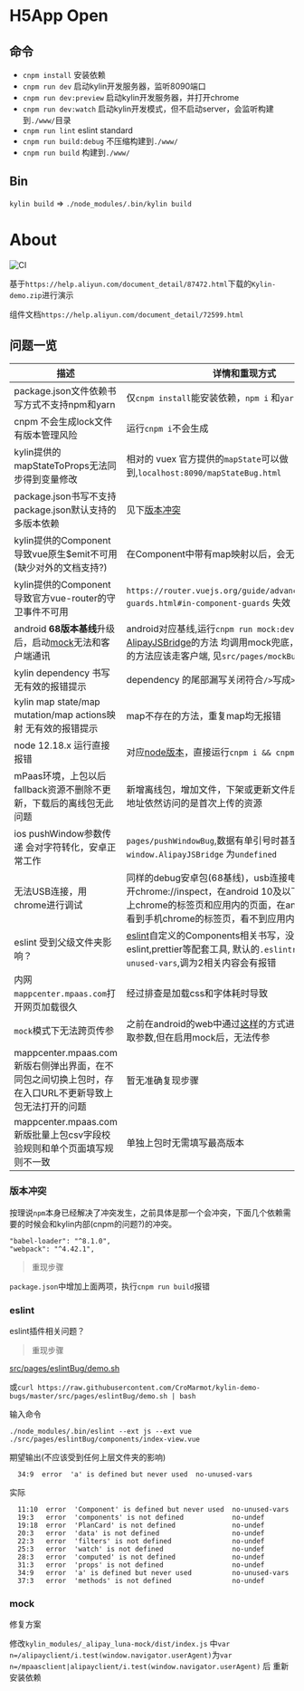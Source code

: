 # H5App Open

## 命令

- `cnpm install` 安装依赖
- `cnpm run dev` 启动kylin开发服务器，监听8090端口
- `cnpm run dev:preview` 启动kylin开发服务器，并打开chrome
- `cnpm run dev:watch` 启动kylin开发模式，但不启动server，会监听构建到`./www/`目录
- `cnpm run lint` eslint standard
- `cnpm run build:debug` 不压缩构建到`./www/`
- `cnpm run build` 构建到`./www/`


## Bin

`kylin build` => `./node_modules/.bin/kylin build`

# About

![CI](https://github.com/CroMarmot/kylin-demo-bugs/workflows/CI/badge.svg)

基于`https://help.aliyun.com/document_detail/87472.html`下载的`Kylin-demo.zip`进行演示

组件文档`https://help.aliyun.com/document_detail/72599.html`

## 问题一览

|描述|详情和重现方式|临时方案|解决耗时|
|---|---|---|---|
|package.json文件依赖书写方式不支持npm和yarn|仅`cnpm install`能安装依赖，`npm i` 和`yarn`运行报错|只使用cnpm|20201015提出|
|cnpm 不会生成lock文件 有版本管理风险|运行`cnpm i`不会生成|暂无|20201015提出|
|kylin提供的mapStateToProps无法同步得到变量修改|相对的 vuex 官方提供的`mapState`可以做到,`localhost:8090/mapStateBug.html`|原生vuex的Helper|20201015提出|
|package.json书写不支持package.json默认支持的多版本依赖|见下[版本冲突](#版本冲突)|外层仓库|20201015提出|
|kylin提供的Component导致vue原生$emit不可用(缺少对外的文档支持?)|在Component中带有map映射以后，会无法emit出消息|原生,(最新的文档增加了mapEvents,但是没有相应说明)|20201015提出|
|kylin提供的Component导致官方vue-router的守卫事件不可用|`https://router.vuejs.org/guide/advanced/navigation-guards.html#in-component-guards` 失效|原生vuex的Helper|20201015提出|
|android **68版本基线**升级后，启动[mock](https://help.aliyun.com/document_detail/72531.html?spm=a2c4g.11186623.6.1385.28ed7836pfwp8f)无法和客户端通讯|android对应基线,运行`cnpm run mock:dev`,调用[ap或AlipayJSBridge](https://myjsapi.alipay.com/index.html)的方法 均调用mock兜底，期望没有mock的方法应该走客户端, 见`src/pages/mockBug`| [已解决](#mock)|20200915提出-20201113解决|
|kylin dependency 书写 无有效的报错提示|dependency 的尾部漏写关闭符合` /> `写成`>`|原生 coponents 写法|20201015提出|
|kylin map state/map mutation/map actions映射 无有效的报错提示|map不存在的方法，重复map均无报错|原生vuex的Helper|20201015提出|
|node 12.18.x 运行直接报错|对应[node版本](https://nodejs.org/en/download/releases/)，直接运行`cnpm i && cnpm run dev`|node 12.16.1|20201015提出|
|mPaas环境，上包以后fallback资源不删除不更新，下载后的离线包无此问题|新增离线包，增加文件，下架或更新文件后上包，通过链接地址依然访问的是首次上传的资源|保证离线包大小在100k上下，让用户能下载新的离线包|20201015提出|
|ios pushWindow参数传递 会对字符转化，安卓正常工作|`pages/pushWindowBug`,数据有单引号时甚至会整个`window.AlipayJSBridge` 为`undefined` |手动对可能有'\r\n','\r','\n'的字段进行split分组，不能预防问题（可能还有更多的字符转义），临时方案 BASE64 包裹整个串传递 |20201012提出,尚未解决|
|无法USB连接，用chrome进行调试|同样的debug安卓包(68基线)，usb连接电脑，chrome打开chrome://inspect，在android 10及以下可以看到手机上chrome的标签页和应用内的页面，在android 11上，能看到手机chrome的标签页，看不到应用内的页面|已经解决(https://help.aliyun.com/document_detail/184898.html)|20201027 提出/解决|
|eslint 受到父级文件夹影响？|[eslint](#eslint)自定义的Components相关书写，没有对应的eslint,prettier等配套工具, 默认的`.eslintrc`里关掉了`no-unused-vars`,调为2相关内容会有报错|暂无|20201015提出|
|内网`mappcenter.mpaas.com`打开网页加载很久|经过排查是加载css和字体耗时导致|利用firefox或chromium的按url屏蔽功能，屏蔽`http://at.alicdn.com/`和`https://at.alicdn.com/`两个|20201015提出|
|`mock`模式下无法跨页传参|之前在android的web中通过[这样](https://github.com/CroMarmot/kylin-demo-bugs/blob/6f741cf0e82d3c8745ced136cc266e3a1e95bf30/src/common/js/android.js#L9-L27)的方式进行跨页传参和获取参数,但在启用mock后，无法传参|暂无，手动写死接受参数的部分 `= getPassData() \|\| {...}` |20201116提出|
|mappcenter.mpaas.com新版右侧弹出界面，在不同包之间切换上包时，存在入口URL不更新导致上包无法打开的问题|暂无准确复现步骤|暂无，出现一个问题解决一个|2021-01-04|
|mappcenter.mpaas.com新版批量上包csv字段校验规则和单个页面填写规则不一致|单独上包时无需填写最高版本|临时方案，最高版本填写99.99.99.99|2021-01-04|


### 版本冲突

按理说`npm`本身已经解决了冲突发生，之前具体是那一个会冲突，下面几个依赖需要的时候会和kylin内部(cnpm的问题?)的冲突。

```
"babel-loader": "^8.1.0",
"webpack": "^4.42.1",
```

> 重现步骤

`package.json`中增加上面两项，执行`cnpm run build`报错

### eslint

eslint插件相关问题？

> 重现步骤

[src/pages/eslintBug/demo.sh](src/pages/eslintBug/demo.sh)

或`curl https://raw.githubusercontent.com/CroMarmot/kylin-demo-bugs/master/src/pages/eslintBug/demo.sh | bash`

输入命令

`./node_modules/.bin/eslint --ext js --ext vue ./src/pages/eslintBug/components/index-view.vue`


期望输出(不应该受到任何上层文件夹的影响)

```
  34:9  error  'a' is defined but never used  no-unused-vars
```

实际

```
  11:10  error  'Component' is defined but never used  no-unused-vars
  19:3   error  'components' is not defined            no-undef
  19:18  error  'PlanCard' is not defined              no-undef
  20:3   error  'data' is not defined                  no-undef
  22:3   error  'filters' is not defined               no-undef
  25:3   error  'watch' is not defined                 no-undef
  28:3   error  'computed' is not defined              no-undef
  31:3   error  'props' is not defined                 no-undef
  34:9   error  'a' is defined but never used          no-unused-vars
  37:3   error  'methods' is not defined               no-undef
```

### mock

修复方案

修改`kylin_modules/_alipay_luna-mock/dist/index.js` 中`var n=/alipayclient/i.test(window.navigator.userAgent)`为`var n=/mpaasclient|alipayclient/i.test(window.navigator.userAgent)` 后 重新安装依赖


